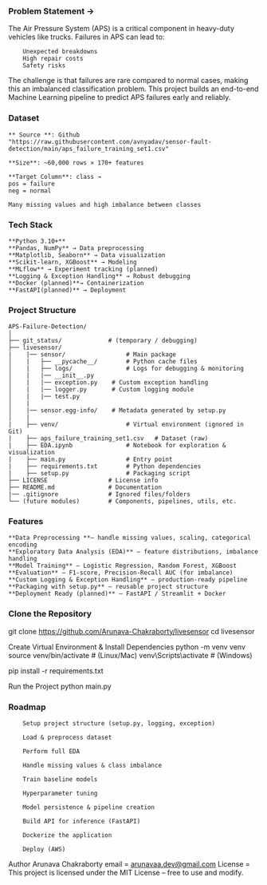 ### Problem Statement ->

The Air Pressure System (APS) is a critical component in heavy-duty vehicles like trucks. Failures in APS can lead to:

        Unexpected breakdowns
        High repair costs
        Safety risks

The challenge is that failures are rare compared to normal cases, making this an imbalanced classification problem.
This project builds an end-to-end Machine Learning pipeline to predict APS failures early and reliably.


### Dataset

    ** Source **: Github "https://raw.githubusercontent.com/avnyadav/sensor-fault-detection/main/aps_failure_training_set1.csv"

    **Size**: ~60,000 rows × 170+ features

    **Target Column**: class →
    pos = failure
    neg = normal

    Many missing values and high imbalance between classes


### Tech Stack

    **Python 3.10+**
    **Pandas, NumPy** → Data preprocessing
    **Matplotlib, Seaborn** → Data visualization
    **Scikit-learn, XGBoost** → Modeling
    **MLflow** → Experiment tracking (planned)
    **Logging & Exception Handling** → Robust debugging
    **Docker (planned)**→ Containerization
    **FastAPI(planned)** → Deployment


### Project Structure

```
APS-Failure-Detection/
│
├── git_status/             # (temporary / debugging)
├── livesensor/            
|    |── sensor/                 # Main package
│    |   ├── __pycache__/        # Python cache files
│    |   ├── logs/               # Logs for debugging & monitoring
│    |   |── __init__.py
│    |   |── exception.py    # Custom exception handling
│    |   |── logger.py       # Custom logging module
│    |   |── test.py         
│    |
│    |── sensor.egg-info/    # Metadata generated by setup.py
│    |
|    ├── venv/                   # Virtual environment (ignored in Git)
|    ├── aps_failure_training_set1.csv   # Dataset (raw)
|    ├── EDA.ipynb               # Notebook for exploration & visualization                
|    ├── main.py                 # Entry point
|    ├── requirements.txt        # Python dependencies
|    ├── setup.py                # Packaging script 
├── LICENSE                 # License info          
├── README.md               # Documentation
|── .gitignore              # Ignored files/folders
└── (future modules)        # Components, pipelines, utils, etc.
```


### Features

    **Data Preprocessing **– handle missing values, scaling, categorical encoding
    **Exploratory Data Analysis (EDA)** – feature distributions, imbalance handling
    **Model Training** – Logistic Regression, Random Forest, XGBoost
    **Evaluation** – F1-score, Precision-Recall AUC (for imbalance)
    **Custom Logging & Exception Handling** – production-ready pipeline
    **Packaging with setup.py** – reusable project structure
    **Deployment Ready (planned)** – FastAPI / Streamlit + Docker



### Clone the Repository

git clone https://github.com/Arunava-Chakraborty/livesensor
cd livesensor

 Create Virtual Environment & Install Dependencies
python -m venv venv
source venv/bin/activate    # (Linux/Mac)
venv\Scripts\activate       # (Windows)

pip install -r requirements.txt

 Run the Project
python main.py


### Roadmap

        Setup project structure (setup.py, logging, exception)

        Load & preprocess dataset

        Perform full EDA

        Handle missing values & class imbalance

        Train baseline models

        Hyperparameter tuning

        Model persistence & pipeline creation

        Build API for inference (FastAPI)

        Dockerize the application

        Deploy (AWS)

Author
 Arunava Chakraborty
 email = arunavaa.dev@gmail.com
 License = This project is licensed under the MIT License – free to use and modify.
